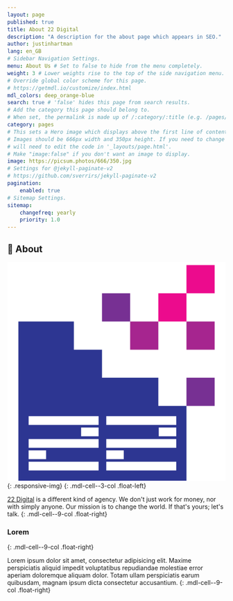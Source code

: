 ```yaml
---
layout: page
published: true
title: About 22 Digital
description: "A description for the about page which appears in SEO."
author: justinhartman
lang: en_GB
# Sidebar Navigation Settings.
menu: About Us # Set to false to hide from the menu completely.
weight: 3 # Lower weights rise to the top of the side navigation menu.
# Override global color scheme for this page. 
# https://getmdl.io/customize/index.html
mdl_colors: deep_orange-blue
search: true # 'false' hides this page from search results.
# Add the category this page should belong to.
# When set, the permalink is made up of /:category/:title (e.g. /pages/about)
category: pages
# This sets a Hero image which displays above the first line of content.
# Images should be 666px width and 350px height. If you need to change this you
# will need to edit the code in '_layouts/page.html'.
# Make "image:false" if you don't want an image to display.
image: https://picsum.photos/666/350.jpg
# Settings for @jekyll-paginate-v2
# https://github.com/sverrirs/jekyll-paginate-v2
pagination:
    enabled: true
# Sitemap Settings.
sitemap:
    changefreq: yearly
    priority: 1.0
---
```

## 🏢 About

![22 Digital](/assets/images/logo.svg){: .responsive-img}
{: .mdl-cell--3-col .float-left}

[22 Digital][22] is a different kind of agency.
We don't just work for money, nor with simply anyone.
Our mission is to change the world. If that's yours; let's talk.
{: .mdl-cell--9-col .float-right}

### Lorem
{: .mdl-cell--9-col .float-right}

Lorem ipsum dolor sit amet, consectetur adipisicing elit. Maxime perspiciatis 
aliquid impedit voluptatibus repudiandae molestiae error aperiam doloremque 
aliquam dolor. Totam ullam perspiciatis earum quibusdam, magnam ipsum dicta 
consectetur accusantium.
{: .mdl-cell--9-col .float-right}

[22]: https://22digital.co.za
